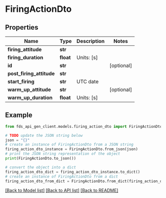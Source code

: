 # FiringActionDto


## Properties

Name | Type | Description | Notes
------------ | ------------- | ------------- | -------------
**firing_attitude** | **str** |  | 
**firing_duration** | **float** | Units: [s] | 
**id** | **str** |  | [optional] 
**post_firing_attitude** | **str** |  | 
**start_firing** | **str** | UTC date | 
**warm_up_attitude** | **str** |  | [optional] 
**warm_up_duration** | **float** | Units: [s] | 

## Example

```python
from fds_api_gen_client.models.firing_action_dto import FiringActionDto

# TODO update the JSON string below
json = "{}"
# create an instance of FiringActionDto from a JSON string
firing_action_dto_instance = FiringActionDto.from_json(json)
# print the JSON string representation of the object
print(FiringActionDto.to_json())

# convert the object into a dict
firing_action_dto_dict = firing_action_dto_instance.to_dict()
# create an instance of FiringActionDto from a dict
firing_action_dto_from_dict = FiringActionDto.from_dict(firing_action_dto_dict)
```
[[Back to Model list]](../README.md#documentation-for-models) [[Back to API list]](../README.md#documentation-for-api-endpoints) [[Back to README]](../README.md)


